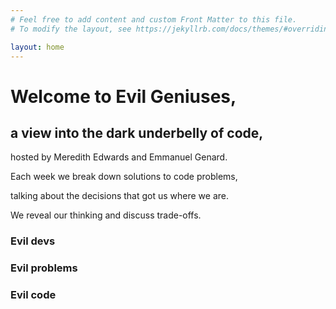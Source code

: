 ```yaml
---
# Feel free to add content and custom Front Matter to this file.
# To modify the layout, see https://jekyllrb.com/docs/themes/#overriding-theme-defaults

layout: home
---
```


# Welcome to Evil Geniuses, 

## a view into the dark underbelly of code,

hosted by Meredith Edwards and Emmanuel Genard. 

Each week we break down solutions to code problems, 

talking about the decisions that got us where we are. 

We reveal our thinking and discuss trade-offs. 

### Evil devs

### Evil problems

### Evil code
